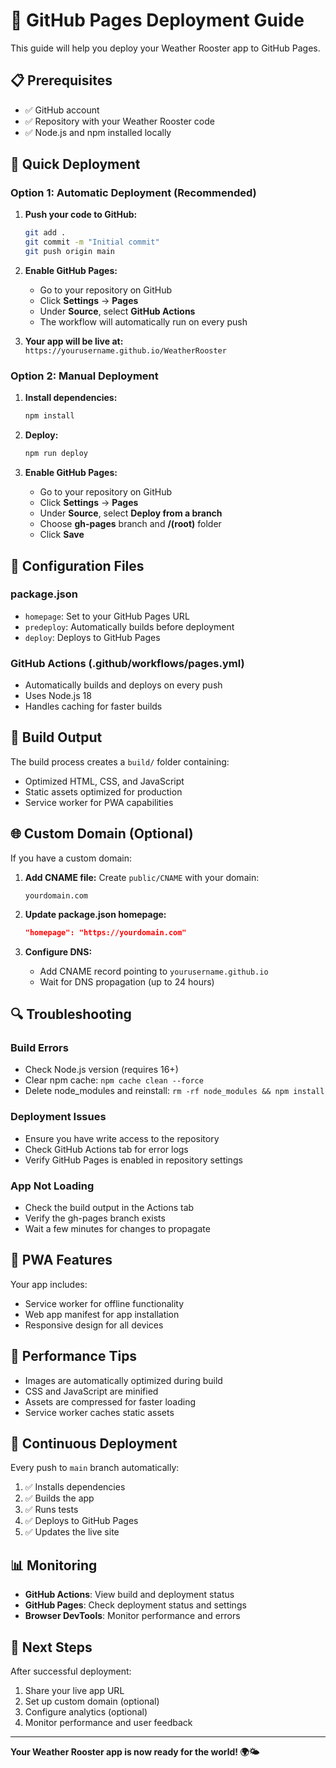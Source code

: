 # 🚀 GitHub Pages Deployment Guide

This guide will help you deploy your Weather Rooster app to GitHub Pages.

## 📋 Prerequisites

- ✅ GitHub account
- ✅ Repository with your Weather Rooster code
- ✅ Node.js and npm installed locally

## 🚀 Quick Deployment

### Option 1: Automatic Deployment (Recommended)

1. **Push your code to GitHub:**
   ```bash
   git add .
   git commit -m "Initial commit"
   git push origin main
   ```

2. **Enable GitHub Pages:**
   - Go to your repository on GitHub
   - Click **Settings** → **Pages**
   - Under **Source**, select **GitHub Actions**
   - The workflow will automatically run on every push

3. **Your app will be live at:** `https://yourusername.github.io/WeatherRooster`

### Option 2: Manual Deployment

1. **Install dependencies:**
   ```bash
   npm install
   ```

2. **Deploy:**
   ```bash
   npm run deploy
   ```

3. **Enable GitHub Pages:**
   - Go to your repository on GitHub
   - Click **Settings** → **Pages**
   - Under **Source**, select **Deploy from a branch**
   - Choose **gh-pages** branch and **/(root)** folder
   - Click **Save**

## 🔧 Configuration Files

### package.json
- `homepage`: Set to your GitHub Pages URL
- `predeploy`: Automatically builds before deployment
- `deploy`: Deploys to GitHub Pages

### GitHub Actions (.github/workflows/pages.yml)
- Automatically builds and deploys on every push
- Uses Node.js 18
- Handles caching for faster builds

## 📁 Build Output

The build process creates a `build/` folder containing:
- Optimized HTML, CSS, and JavaScript
- Static assets optimized for production
- Service worker for PWA capabilities

## 🌐 Custom Domain (Optional)

If you have a custom domain:

1. **Add CNAME file:**
   Create `public/CNAME` with your domain:
   ```
   yourdomain.com
   ```

2. **Update package.json homepage:**
   ```json
   "homepage": "https://yourdomain.com"
   ```

3. **Configure DNS:**
   - Add CNAME record pointing to `yourusername.github.io`
   - Wait for DNS propagation (up to 24 hours)

## 🔍 Troubleshooting

### Build Errors
- Check Node.js version (requires 16+)
- Clear npm cache: `npm cache clean --force`
- Delete node_modules and reinstall: `rm -rf node_modules && npm install`

### Deployment Issues
- Ensure you have write access to the repository
- Check GitHub Actions tab for error logs
- Verify GitHub Pages is enabled in repository settings

### App Not Loading
- Check the build output in the Actions tab
- Verify the gh-pages branch exists
- Wait a few minutes for changes to propagate

## 📱 PWA Features

Your app includes:
- Service worker for offline functionality
- Web app manifest for app installation
- Responsive design for all devices

## 🚀 Performance Tips

- Images are automatically optimized during build
- CSS and JavaScript are minified
- Assets are compressed for faster loading
- Service worker caches static assets

## 🔄 Continuous Deployment

Every push to `main` branch automatically:
1. ✅ Installs dependencies
2. ✅ Builds the app
3. ✅ Runs tests
4. ✅ Deploys to GitHub Pages
5. ✅ Updates the live site

## 📊 Monitoring

- **GitHub Actions**: View build and deployment status
- **GitHub Pages**: Check deployment status and settings
- **Browser DevTools**: Monitor performance and errors

## 🎯 Next Steps

After successful deployment:
1. Share your live app URL
2. Set up custom domain (optional)
3. Configure analytics (optional)
4. Monitor performance and user feedback

---

**Your Weather Rooster app is now ready for the world! 🌍🌤️**
